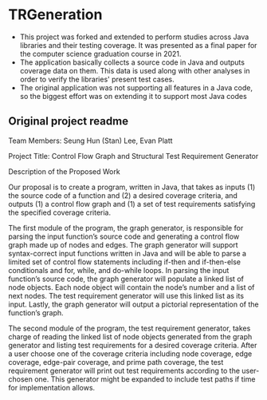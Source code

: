# TRGeneration

- This project was forked and extended to perform studies across Java libraries and their testing coverage. It was presented as a final paper for the computer science graduation course in 2021.
- The application basically collects a source code in Java and outputs coverage data on them. This data is used along with other analyses in order to verify the libraries' present test cases.
- The original application was not supporting all features in a Java code, so the biggest effort was on extending it to support most Java codes

## Original project readme

Team Members:  Seung Hun (Stan) Lee, Evan Platt

Project Title:  Control Flow Graph and Structural Test Requirement Generator

Description of the Proposed Work

Our proposal is to create a program, written in Java, that takes as inputs (1) the source code of a function and (2) a desired coverage criteria, and outputs (1) a control flow graph and (1) a set of test requirements satisfying the specified coverage criteria.

The first module of the program, the graph generator, is responsible for parsing the input function’s source code and generating a control flow graph made up of nodes and edges.  The graph generator will support syntax-correct input functions written in Java and will be able to parse a limited set of control flow statements including if-then and if-then-else conditionals and for, while, and do-while loops.  In parsing the input function’s source code, the graph generator will populate a linked list of node objects.  Each node object will contain the node’s number and a list of next nodes.  The test requirement generator will use this linked list as its input.  Lastly, the graph generator will output a pictorial representation of the function’s graph.

The second module of the program, the test requirement generator, takes charge of reading the linked list of node objects generated from the graph generator and listing test requirements for a desired coverage criteria. After a user choose one of the coverage criteria including node coverage, edge coverage, edge-pair coverage, and prime path coverage, the test requirement generator will print out test requirements according to the user-chosen one. This generator might be expanded to include test paths if time for implementation allows.

